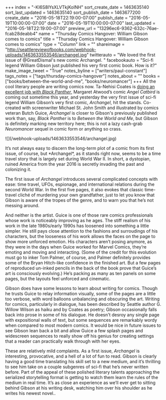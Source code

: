 +++
index = "-KI6S8lYsXLVTkjKoINH"
sort_create_date = 1463635140
sort_last_updated = 1463635140
sort_publish_date = 1463677200
create_date = "2016-05-18T22:19:00-07:00"
publish_date = "2016-05-19T10:00:00-07:00"
date = "2016-05-19T10:00:00-07:00"
last_updated = "2016-05-18T22:19:00-07:00"
preview_url = "13296ec6-9362-632c-76ae-fcab28deabb4"
name = "Thursday Comics Hangover: William Gibson comes to comics"
title = "Thursday Comics Hangover: William Gibson comes to comics"
type = "Column"
link = ""
shareimage = "http://seattlereviewofbooks.com/webhook-uploads/1463633553546/archangel.jpg"
twitterauto = "We loved the first issue of @GreatDismal's new comic Archangel. "
facebookauto = "Sci-fi legend William Gibson just published his very first comic book. How is it?"
make_image_tweet = "True"
notes_byline = ["writers/paul-constant"]
tags_notes = ["tags/thursday-comics-hangover"]
notes_about = ""
books = ["books/between-the-world-and-me", "books/neuromancer"]
+++
All the cool literary people are writing comics now. Ta-Nehisi Coates is [doing an excellent job with *Black Panther*](http://seattlereviewofbooks.com/notes/2016/04/07/thursday-comics-hangover-everybodys-talking-about-the-black-panther/), Margaret Atwood’s comic *Angel Catbird* is coming out sometime this year, and yesterday the very first issue of sci-fi legend William Gibson’s very first comic, *Archangel*, hit the stands. Co-created with screenwriter Michael St. John Smith and illustrated by comics veteran Butch Guice, *Archangel* is closer to Gibson's previously published work than, say, *Black Panther* is to *Between the World and Me*, but Gibson is definitely marking new territory here; this is not a lazy cash-grab *Neuromancer* sequel in comic form or anything so crass.

<p class="image-left">![](/webhook-uploads/1463633553546/archangel.jpg)</p>
It’s not always easy to discern the long-term plot of a comic from its first issue, of course, but *Archangel*, as it stands right now, seems to be a time travel story that is largely set during World War II. In short, a dystopian, ruined America from the year 2016 is secretly invading the past and colonizing it.

The first issue of *Archangel* introduces several complicated concepts with ease: time travel, UFOs, espionage, and international relations during the second World War. In the first five pages, it also evokes that classic time-travel cliché of murdering your own grandfather, just to let you know that Gibson is aware of the tropes of the genre, and to warn you that he’s not messing around.

And neither is the artist. Guice is one of those rare comics professionals whose work is noticeably improving as he ages. The stiff realism of his work in the late 1980s/early 1990s has loosened into something a little simpler. He still pays close attention to the fashions and surroudings of his characters, but the looseness of his work allows the faces on the page to show more unforced emotion. His characters aren’t posing anymore, as they were in the days when Guice worked for Marvel Comics, they’re emoting and moving and interacting. (Some of the credit for this evolution must go to inker Tom Palmer, of course, and Palmer definitely provides some of the Bryan Hitch-like confidence in the finished art. But a few pages of reproduced un-inked pencils in the back of the book prove that Guice’s art is consciously evolving.) He’s packing as many as ten panels on some pages, but the layouts feel unforced and cinematic.

Gibson does have some lessons to learn about writing for comics. Though he trusts Guice to relay information visually, some of the pages are a little too verbose, with word balloons unbalancing and obscuring the art. Writing for comics, particularly in dialogue, has been described by Seattle author G. Willow Wilson as haiku and by Coates as poetry; Gibson occasionally falls back into prose in some of his dialogue. He doesn't desroy any single page with expositional walls of text, but some sequences are remarkably wordy when compared to most modern comics. It would be nice in future issues to see Gibson lean back a bit and allow Guice a few splash pages and widescreen sequences to really show off his genius for creating settings that a reader can practically walk through with her eyes.

These are relatively mild complaints. As a first issue, *Archangel* is interesting, provocative, and a hell of a lot of fun to read. Gibson is clearly having a good time translating his skill set to a new medium, and it’s thrilling to see him take on a couple subgenres of sci-fi that he’s never written before. Part of the appeal of these polished literary talents approaching the serialized storytelling format is getting to watch them learn the rules of the medium in real time. It’s as close an experience as we’ll ever get to sitting behind Gibson at his writing desk, watching him over his shoulder as he writes his newest novel..
